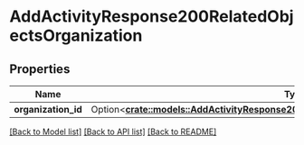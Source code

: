 # AddActivityResponse200RelatedObjectsOrganization

## Properties

Name | Type | Description | Notes
------------ | ------------- | ------------- | -------------
**organization_id** | Option<[**crate::models::AddActivityResponse200RelatedObjectsOrganizationOrganizationId**](addActivityResponse200_related_objects_organization_ORGANIZATION_ID.md)> |  | [optional]

[[Back to Model list]](../README.md#documentation-for-models) [[Back to API list]](../README.md#documentation-for-api-endpoints) [[Back to README]](../README.md)


